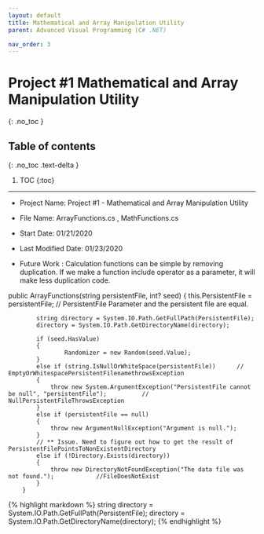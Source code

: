 ```yaml
---
layout: default
title: Mathematical and Array Manipulation Utility
parent: Advanced Visual Programming (C# .NET)

nav_order: 3
---
```


# Project #1 Mathematical and Array Manipulation Utility
{: .no_toc }

## Table of contents
{: .no_toc .text-delta }

1. TOC
{:toc}

---
*  Project Name: Project #1 - Mathematical and Array Manipulation Utility
 *  File Name: ArrayFunctions.cs , MathFunctions.cs
 *  Start Date: 01/21/2020
 *  Last Modified Date: 01/23/2020
 
 * Future Work : Calculation functions can be simple by removing duplication. 
 If we make a function include operator as a parameter, it will make less duplication code.  
 
 
 <div class="code-example" markdown="1">
        public ArrayFunctions(string persistentFile, int? seed)
        {
            this.PersistentFile = persistentFile;     // PersistentFile Parameter and the persistent file are equal. 

            string directory = System.IO.Path.GetFullPath(PersistentFile);
            directory = System.IO.Path.GetDirectoryName(directory);

            if (seed.HasValue)
            {
                    Randomizer = new Random(seed.Value);
            }
            else if (string.IsNullOrWhiteSpace(persistentFile))      // EmptyOrWhitespacePersistentFilenamethrowsException
            {
                throw new System.ArgumentException("PersistentFile cannot be null", "persistentFile");          //  NullPersistentFileThrowsException
            }
            else if (persistentFile == null)
            {
                throw new ArgumentNullException("Argument is null.");
            }
            // ** Issue. Need to figure out how to get the result of PersistentFilePointsToNonExistentDirectory
            else if (!Directory.Exists(directory))
            {
                throw new DirectoryNotFoundException("The data file was not found.");            //FileDoesNotExist
            }
        }
</div>

{% highlight markdown %}
            string directory = System.IO.Path.GetFullPath(PersistentFile);
            directory = System.IO.Path.GetDirectoryName(directory);
{% endhighlight %}



